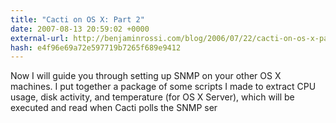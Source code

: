```yaml
---
title: "Cacti on OS X: Part 2"
date: 2007-08-13 20:59:02 +0000
external-url: http://benjaminrossi.com/blog/2006/07/22/cacti-on-os-x-part-2/
hash: e4f96e69a72e597719b7265f689e9412
---
```


Now I will guide you through setting up SNMP on your other OS X machines. I put together a package of some scripts I made to extract CPU usage, disk activity, and temperature (for OS X Server), which will be executed and read when Cacti polls the SNMP ser
